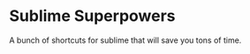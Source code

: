 Sublime Superpowers	
===================

A bunch of shortcuts for sublime that will save you tons of time.


